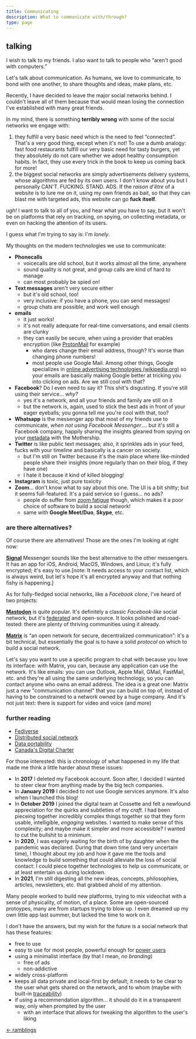 ```yaml
---
title: Communicating
description: What to communicate with/through?
type: page
---
```


## talking

I wish to talk to my friends. I also want to talk to people who “aren't good with computers.”

Let's talk about communication. As humans, we love to communicate, to bond with one another, to share thoughts and ideas, make plans, etc.

Recently, I have decided to leave the major social networks behind. I couldn't leave all of them because that would mean losing the connection I've established with many great friends.

In my mind, there is something **terribly wrong** with some of the social networks we engage with:

1. they fulfill a very basic need which is the need to feel “connected”. That's a very good thing, except when it's not! To use a dumb analogy: fast food restaurants fulfill our very basic need for tasty burgers, yet they absolutely do not care whether we adopt healthy consumption habits. In fact, they use every trick in the book to keep us coming back for more!
2. the biggest social networks are simply advertisements delivery systems, whose algorithms are fed by its own users. I don't know about you but I personally CAN'T. FUCKING. STAND. ADS. If the _raison d'être_ of a website is to lure me on it, using my own friends as bait, so that they can blast me with targeted ads, this website can go **fuck itself**.

_ugh!_ I want to talk to all of you, and hear what you have to say, but it won't be on platforms that rely on tracking, on spying, on collecting metadata, or even on hacking the attention of its users.

I guess what I'm trying to say is: I'm _lonely_.

<aside data-component="drawer" data-label="extra content! (+)">

My thoughts on the modern technologies we use to communicate:

* **Phonecalls**
  - voicecalls are old school, but it works almost all the time, anywhere
  - sound quality is not great, and group calls are kind of hard to manage
  - can most probably be spied on!
* **Text messages** aren't very secure either
  - but it's old school, too!
  - very inclusive: if you have a phone, you can send messages!
  - group chats are possible, and work well enough
* **emails**
  - it just works!
  - it's not really adequate for real-time conversations, and email clients are clunky
  - they can easily be secure, when using a provider that enables encryption (like [ProtonMail](https://protonmail.com/) for example)
    - who dares change their email address, though? It's worse than changing phone numbers!
    - most people use Google Mail. Among other things, Google specializes in [online advertising technologies (wikipedia.org)](https://en.wikipedia.org/wiki/Google) so your emails are basically making Google better at tricking you into clicking on ads. Are we still cool with that?
* **Facebook**? Do I even need to say it? This shit's disgusting. If you're still using their service... _why?_
  - yes it's a network, and all your friends and family are still on it
  - but the network is, again, used to stick the best ads in front of your eager eyeballs; you gonna tell me you're cool with that, too?
* **Whatsapp** is the messenger app that most of my friends use to communicate, _when not using Facebook Messenger_.... but it's still a Facebook company, happily sharing the insights gleaned from spying on your [metadata](https://en.wikipedia.org/wiki/Metadata) with the Mothership.
* **Twitter** is like public text messages; also, it sprinkles ads in your feed, fucks with your timeline and basically is a cancer on society.
  - but I'm still on Twitter because it's the main place where like-minded people share their insights (more regularly than on their blog, if they have one)
  - I hate it because it kind of killed blogging!
* **Instagram** is toxic, just pure toxicity
* **Zoom**... don't know what to say about this one. The UI is a bit shitty; but it seems full-featured. It's a paid service so I guess... no ads?
  - people do suffer from [zoom fatigue](https://duckduckgo.com/?q=zoom+fatigue) though, which makes it a poor choice of software to build a social network!
  - same with **Google Meet/Duo**, **Skype**, etc.

</aside>

### are there alternatives?

Of course there are alternatives! Those are the ones I'm looking at right now:

**[Signal](https://www.signal.org/)** Messenger sounds like the best alternative to the other messengers. It has an app for iOS, Android, MacOS, Windows, and Linux; it's fully encrypted; it's easy to use.[note: It needs access to your contact list, which is always weird, but let's hope it's all encrypted anyway and that nothing fishy is happening.]

As for fully-fledged social networks, like a _Facebook clone_, I've heard of two projects:

**[Mastodon](https://mastodon.social)** is quite popular. It's definitely a classic _Facebook-like_ social network, but it's [federated](https://en.wikipedia.org/wiki/Federation_%28information_technology%29) and open-source. It looks polished and road-tested: there are plenty of thriving communities using it already.

**[Matrix](https://matrix.org/)** is “an open network for secure, decentralized communication”: it's a bit technical, but essentially the goal is to have a solid _protocol_ on which to build a social network.

Let's say you want to use a specific program to chat with because you love its interface: with Matrix, you can, because any application can use the network. It's like emails: you can use Outlook, Apple Mail, GMail, FastMail, etc. and they're all using the same underlying technology, so you can contact anyone who owns an email address. The idea is a great one: Matrix just a new "communication channel" that you can build on top of, instead of having to be constrained to a network owned by a huge company. And it's not just text: there is support for video and voice (and more)

### further reading

* [Fediverse](https://en.wikipedia.org/wiki/Fediverse)
* [Distributed social network](https://en.wikipedia.org/wiki/Distributed_social_network)
* [Data portability](https://en.wikipedia.org/wiki/Data_portability)
* [Canada's Digital Charter](https://www.ic.gc.ca/eic/site/062.nsf/eng/h_00108.html)

<div data-component="drawer">

For those interested: this is chronology of what happened in my life that made me think a little harder about these issues:

* In **2017** I deleted my Facebook account. Soon after, I decided I wanted to steer clear from anything made by the big tech companies.
* In **January 2019** I decided to not use Google services anymore. It's also when I launched this blog!
* In **October 2019** I joined the digital team at Cossette and felt a newfound appreciation for the quirks and subtleties of my _craft_. I had been pieceing together incredibly complex things together so that they form usable, intelligible, _engaging_ websites. I wanted to make sense of this complexity; and maybe make it simpler and more accessible? I wanted to cut the bullshit to a minimum.
* In **2020**, I was eagerly waiting for the birth of by daughter when the pandemic was declared. During that down time (and very uncertain time), I thought about my job and how it gave me the tools and knowledge to build something that could alleviate the loss of social contact: I could piece together technologies to help us communicate, or at least entertain us during lockdown.
* In **2021**, I'm still digesting all the new ideas, concepts, philosophies, articles, newsletters, etc. that grabbed ahold of my attention.

Many people worked to build new platforms, trying to mix videochat with a sense of physicality, of motion, of a place. Some are open-sourced protoypes, many are from startups trying to blow up. I even dreamed up my own little app last summer, but lacked the time to work on it.

I don't have the answers, but my wish for the future is a social network that has these features:

* free to use
* easy to use for most people, powerful enough for [power users](https://en.wikipedia.org/wiki/Power_user)
* using a minimalist interface (by that I mean, _no branding_)
  - free of ads
  - non-addictive
* widely cross-platform
* keeps all data private and local-first by default; it needs to be clear to the user what gets shared on the network, and to whom (maybe with built-in [traceability](https://en.wikipedia.org/wiki/Traceability))
* if using a recommendation algorithm... it should do it in a transparent way, only when prompted by the user
  - with an interface that allows for tweaking the algorithm to the user's liking

</div>

<a href="/ramblings" class="button button--light"><- ramblings</a>
